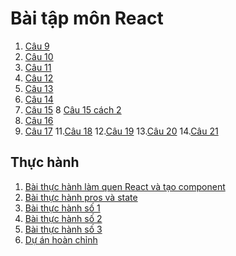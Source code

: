 # Bài tập môn React
1. [Câu 9](https://codepen.io/NguyenVanTruong1/pen/LYrZjzx)
2. [Câu 10](https://codepen.io/NguyenVanTruong1/pen/XWYKaXr)
3. [Câu 11](https://codepen.io/NguyenVanTruong1/pen/zYaZXNW)
4. [Câu 12](https://codepen.io/NguyenVanTruong1/pen/JjZWVMw)
5. [Câu 13](https://codepen.io/NguyenVanTruong1/pen/LYrWvQa)
6. [Câu 14](https://codepen.io/NguyenVanTruong1/pen/wvXJZPW)
7. [Câu 15](https://codepen.io/NguyenVanTruong1/pen/mdKBqjm)
8  [Câu 15 cách 2](https://codepen.io/NguyenVanTruong1/pen/oNyaMpj)
9. [Câu 16](https://codepen.io/NguyenVanTruong1/pen/OJEvoEp)
10. [Câu 17](https://codepen.io/NguyenVanTruong1/pen/qBKoJeX)
11.[Câu 18](https://codepen.io/NguyenVanTruong1/pen/yLEQeJW)
12.[Câu 19](https://codepen.io/NguyenVanTruong1/pen/OJEaMNZ)
13.[Câu 20](https://codepen.io/NguyenVanTruong1/pen/gOKQPMv)
14.[Câu 21](https://codepen.io/NguyenVanTruong1/pen/wvXQMWx)
## Thực hành
1. [Bài thực hành làm quen React và tạo component](https://codesandbox.io/s/baitap-forked-iz2krh?file=/src/index.js)
2. [Bài thực hành pros và state](https://codepen.io/NguyenVanTruong1/pen/xxzBGPR)
3. [Bài thực hành số 1](https://codesandbox.io/s/btth2-bxhiud)
4. [Bài thực hành số 2]()
5. [Bài thực hành số 3]()
6. [Dự án hoàn chỉnh](https://codesandbox.io/s/baikt3-forked-zmd0n6)

